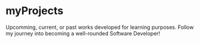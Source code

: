 # myProjects
Upcomming, current, or past works developed for learning purposes. Follow my journey into becoming a well-rounded Software Developer!
